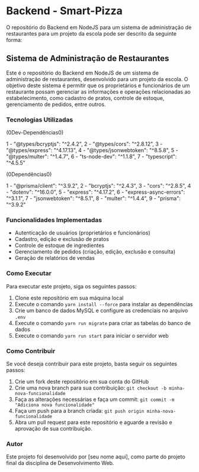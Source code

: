 # Backend - Smart-Pizza

O repositório do Backend em NodeJS para um sistema de administração de restaurantes para um projeto da escola pode ser descrito da seguinte forma:

## Sistema de Administração de Restaurantes

Este é o repositório do Backend em NodeJS de um sistema de administração de restaurantes, desenvolvido para um projeto da escola. O objetivo deste sistema é permitir que os proprietários e funcionários de um restaurante possam gerenciar as informações e operações relacionadas ao estabelecimento, como cadastro de pratos, controle de estoque, gerenciamento de pedidos, entre outros.

### Tecnologias Utilizadas

(0Dev-Dependências0)

1 - "@types/bcryptjs": "^2.4.2",
2 - "@types/cors": "^2.8.12",
3 - "@types/express": "^4.17.13",
4 - "@types/jsonwebtoken": "^8.5.8",
5 - "@types/multer": "^1.4.7",
6 - "ts-node-dev": "^1.1.8",
7 - "typescript": "^4.5.5"


(0Dependências0)

1 - "@prisma/client": "^3.9.2",
2 - "bcryptjs": "^2.4.3",
3 - "cors": "^2.8.5",
4 - "dotenv": "^16.0.0",
5 - "express": "^4.17.2",
6 - "express-async-errors": "^3.1.1",
7 - "jsonwebtoken": "^8.5.1",
8 - "multer": "^1.4.4",
9 - "prisma": "^3.9.2"

### Funcionalidades Implementadas

- Autenticação de usuários (proprietários e funcionários)
- Cadastro, edição e exclusão de pratos
- Controle de estoque de ingredientes
- Gerenciamento de pedidos (criação, edição, exclusão e consulta)
- Geração de relatórios de vendas

### Como Executar

Para executar este projeto, siga os seguintes passos:

1. Clone este repositório em sua máquina local
2. Execute o comando `yarn install --force` para instalar as dependências
3. Crie um banco de dados MySQL e configure as credenciais no arquivo `.env`
4. Execute o comando `yarn run migrate` para criar as tabelas do banco de dados
5. Execute o comando `yarn run start` para iniciar o servidor web

### Como Contribuir

Se você deseja contribuir para este projeto, basta seguir os seguintes passos:

1. Crie um fork deste repositório em sua conta do GitHub
2. Crie uma nova branch para sua contribuição: `git checkout -b minha-nova-funcionalidade`
3. Faça as alterações necessárias e faça um commit: `git commit -m "Adiciona nova funcionalidade"`
4. Faça um push para a branch criada: `git push origin minha-nova-funcionalidade`
5. Abra um pull request para este repositório e aguarde a revisão e aprovação de sua contribuição. 

### Autor

Este projeto foi desenvolvido por [seu nome aqui], como parte do projeto final da disciplina de Desenvolvimento Web.
